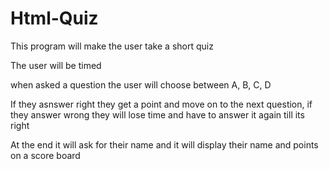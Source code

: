 # Html-Quiz

This program will make the user take a short quiz

The user will be timed

when asked a question the user will choose between A, B, C, D

If they asnswer right they get a point and move on to the next question, if they answer wrong they will lose time and have to answer it again till its right

At the end it will ask for their name and it will display their name and points on a score board
